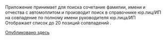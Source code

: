 Приложение принимает для поиска сочетание фамилии, имени и отчества с автомоплитом и производит поиск в справочнике юр.лиц/ИП на совпадение по полному имени руководителя юр.лица/ИП 
Отображает список до 20 позиций сопвпадений .  

[Опубликовано здесь](https://srgmkv.github.io/Get-company-info-by-persons-name/)  